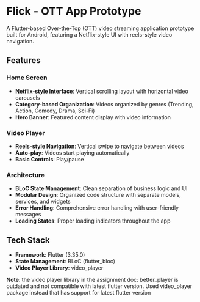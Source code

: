 # Flick - OTT App Prototype

A Flutter-based Over-the-Top (OTT) video streaming application prototype built for Android, featuring a Netflix-style UI with reels-style video navigation.

## Features

### Home Screen
- **Netflix-style Interface**: Vertical scrolling layout with horizontal video carousels
- **Category-based Organization**: Videos organized by genres (Trending, Action, Comedy, Drama, Sci-Fi)
- **Hero Banner**: Featured content display with video information

### Video Player
- **Reels-style Navigation**: Vertical swipe to navigate between videos
- **Auto-play**: Videos start playing automatically
- **Basic Controls**: Play/pause

### Architecture
- **BLoC State Management**: Clean separation of business logic and UI
- **Modular Design**: Organized code structure with separate models, services, and widgets
- **Error Handling**: Comprehensive error handling with user-friendly messages
- **Loading States**: Proper loading indicators throughout the app

## Tech Stack

- **Framework**: Flutter (3.35.0)
- **State Management**: BLoC (flutter_bloc)
- **Video Player Library**: video_player

**Note**: the video player library in the assignment doc: better_player is outdated and not compatible with latest flutter version. Used video_player package instead that has support for latest flutter version
